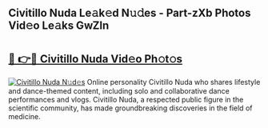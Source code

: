 ## Civitillo Nuda Le𝚊k𝚎d N𝚞𝚍es - Part-zXb Photos Vid𝚎o Le𝚊ks GwZln

# <h2><a href="http://fbfmm0.evod.top/?m=Civitillo+Nuda">🔗 👉🔴 Civitillo Nuda Vid𝚎o Ph𝚘t𝚘s</a></h2>

[![Civitillo Nuda N𝚞d𝚎s](https://i.imgur.com/8V9OHl7.gif)](http://fbfmm0.evod.top/?m=Civitillo+Nuda)
Online personality Civitillo Nuda who shares lifestyle and dance-themed content, including solo and collaborative dance performances and vlogs. Civitillo Nuda, a respected public figure in the scientific community, has made groundbreaking discoveries in the field of medicine. 
